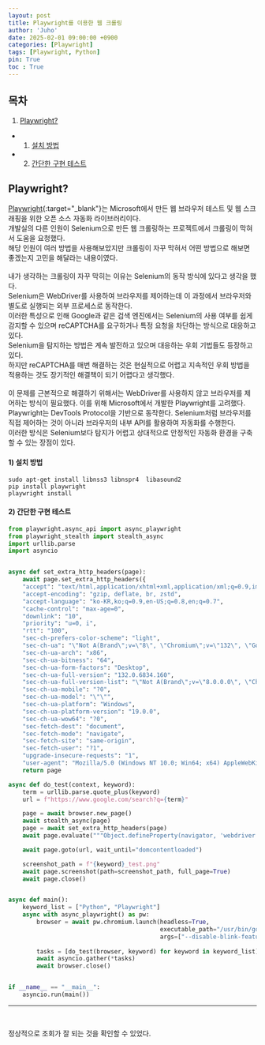 ```yaml
---
layout: post
title: Playwright를 이용한 웹 크롤링
author: 'Juho'
date: 2025-02-01 09:00:00 +0900
categories: [Playwright]
tags: [Playwright, Python]
pin: True
toc : True
---
```


<style>
  th{
    font-weight: bold;
    text-align: center;
    background-color: white;
  }
  td{
    background-color: white;
  }

</style>

## 목차
1. [Playwright?](#playwright)
 - 1) [설치 방법](#1-설치-방법)
 - 2) [간단한 구현 테스트](#2-간단한-구현-테스트)

## Playwright?
[Playwright](https://playwright.dev/python/){:target="_blank"}는 Microsoft에서 만든 웹 브라우저 테스트 및 웹 스크래핑을 위한 오픈 소스 자동화 라이브러리이다.<br/>
개발실의 다른 인원이 Selenium으로 만든 웹 크롤링하는 프로젝트에서 크롤링이 막혀서 도움을 요청했다.<br/>
해당 인원이 여러 방법을 사용해보았지만 크롤링이 자꾸 막혀서 어떤 방법으로 해보면 좋겠는지 고민을 해달라는 내용이였다.<br/>
<br/>
내가 생각하는 크롤링이 자꾸 막히는 이유는 Selenium의 동작 방식에 있다고 생각을 했다.<br/>
Selenium은 WebDriver를 사용하여 브라우저를 제어하는데 이 과정에서 브라우저와 별도로 실행되는 외부 프로세스로 동작한다.<br/>
이러한 특성으로 인해 Google과 같은 검색 엔진에서는 Selenium의 사용 여부를 쉽게 감지할 수 있으며 reCAPTCHA를 요구하거나 특정 요청을 차단하는 방식으로 대응하고 있다.<br/>
Selenium을 탐지하는 방법은 계속 발전하고 있으며 대응하는 우회 기법들도 등장하고 있다.<br/>
하지만 reCAPTCHA를 매번 해결하는 것은 현실적으로 어렵고 지속적인 우회 방법을 적용하는 것도 장기적인 해결책이 되기 어렵다고 생각했다.<br/>
<br/>
이 문제를 근본적으로 해결하기 위해서는 WebDriver를 사용하지 않고 브라우저를 제어하는 방식이 필요했다.
이를 위해 Microsoft에서 개발한 Playwright를 고려했다.<br/>
Playwright는 DevTools Protocol을 기반으로 동작한다.
Selenium처럼 브라우저를 직접 제어하는 것이 아니라 브라우저의 내부 API를 활용하여 자동화를 수행한다.<br/>
이러한 방식은 Selenium보다 탐지가 어렵고 상대적으로 안정적인 자동화 환경을 구축할 수 있는 장점이 있다.<br/>

#### 1) 설치 방법
```
sudo apt-get install libnss3 libnspr4  libasound2
pip install playwright
playwright install
```


#### 2) 간단한 구현 테스트
```python
from playwright.async_api import async_playwright
from playwright_stealth import stealth_async
import urllib.parse
import asyncio


async def set_extra_http_headers(page):
    await page.set_extra_http_headers({
    "accept": "text/html,application/xhtml+xml,application/xml;q=0.9,image/avif,image/webp,image/apng,*/*;q=0.8,application/signed-exchange;v=b3;q=0.7",
    "accept-encoding": "gzip, deflate, br, zstd",
    "accept-language": "ko-KR,ko;q=0.9,en-US;q=0.8,en;q=0.7",
    "cache-control": "max-age=0",
    "downlink": "10",
    "priority": "u=0, i",
    "rtt": "100",
    "sec-ch-prefers-color-scheme": "light",
    "sec-ch-ua": "\"Not A(Brand\";v=\"8\", \"Chromium\";v=\"132\", \"Google Chrome\";v=\"132\"",
    "sec-ch-ua-arch": "x86",
    "sec-ch-ua-bitness": "64",
    "sec-ch-ua-form-factors": "Desktop",
    "sec-ch-ua-full-version": "132.0.6834.160",
    "sec-ch-ua-full-version-list": "\"Not A(Brand\";v=\"8.0.0.0\", \"Chromium\";v=\"132.0.6834.160\", \"Google Chrome\";v=\"132.0.6834.160\"",
    "sec-ch-ua-mobile": "?0",
    "sec-ch-ua-model": "\"\"",
    "sec-ch-ua-platform": "Windows",
    "sec-ch-ua-platform-version": "19.0.0",
    "sec-ch-ua-wow64": "?0",
    "sec-fetch-dest": "document",
    "sec-fetch-mode": "navigate",
    "sec-fetch-site": "same-origin",
    "sec-fetch-user": "?1",
    "upgrade-insecure-requests": "1",
    "user-agent": "Mozilla/5.0 (Windows NT 10.0; Win64; x64) AppleWebKit/537.36 (KHTML, like Gecko) Chrome/132.0.0.0 Safari/537.36"})
    return page

async def do_test(context, keyword):
    term = urllib.parse.quote_plus(keyword)
    url = f"https://www.google.com/search?q={term}"

    page = await browser.new_page()
    await stealth_async(page)
    page = await set_extra_http_headers(page)
    await page.evaluate("""Object.defineProperty(navigator, 'webdriver', {get: () => undefined});""")

    await page.goto(url, wait_until="domcontentloaded")

    screenshot_path = f"{keyword}_test.png"
    await page.screenshot(path=screenshot_path, full_page=True)
    await page.close()


async def main():
    keyword_list = ["Python", "Playwright"]
    async with async_playwright() as pw:
        browser = await pw.chromium.launch(headless=True,
                                           executable_path="/usr/bin/google-chrome-stable",
                                           args=["--disable-blink-features=AutomationControlled", "--no-sandbox"])
        
        tasks = [do_test(browser, keyword) for keyword in keyword_list]
        await asyncio.gather(*tasks)
        await browser.close()


if __name__ == "__main__":
    asyncio.run(main())
```


---

<br/>

정상적으로 조회가 잘 되는 것을 확인할 수 있었다.<br/>
